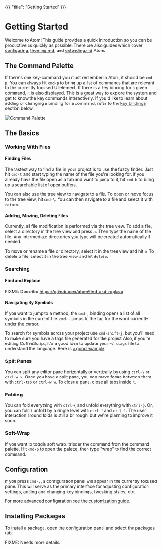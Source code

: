 {{{
"title": "Getting Started"
}}}

# Getting Started

Welcome to Atom! This guide provides a quick introduction so you can be
productive as quickly as possible. There are also guides which cover
[configuring](configuring.md), [theming.md](theming.md), and [extending.md](extending.md) Atom.

## The Command Palette

If there's one key-command you must remember in Atom, it should be `cmd-p`. You
can always hit `cmd-p` to bring up a list of commands that are relevant to the
currently focused UI element. If there is a key binding for a given command, it
is also displayed. This is a great way to explore the system and get to know the
key commands interactively. If you'd like to learn about adding or changing a
binding for a command, refer to the [key bindings](#customizing-key-bindings)
section below.

![Command Palette](http://f.cl.ly/items/32041o3w471F3C0F0V2O/Screen%20Shot%202013-02-13%20at%207.27.41%20PM.png)

## The Basics

### Working With Files

#### Finding Files

The fastest way to find a file in your project is to use the fuzzy finder. Just
hit `cmd-t` and start typing the name of the file you're looking for. If you
already have the file open as a tab and want to jump to it, hit `cmd-b` to bring
up a searchable list of open buffers.

You can also use the tree view to navigate to a file. To open or move focus to
the tree view, hit `cmd-\`. You can then navigate to a file and select it with
`return`.

#### Adding, Moving, Deleting Files

Currently, all file modification is performed via the tree view. To add a file,
select a directory in the tree view and press `a`. Then type the name of the
file. Any intermediate directories you type will be created automatically if
needed.

To move or rename a file or directory, select it in the tree view and hit `m`.
To delete a file, select it in the tree view and hit `delete`.

### Searching

#### Find and Replace

FIXME: Describe https://github.com/atom/find-and-replace

#### Navigating By Symbols

If you want to jump to a method, the `cmd-j` binding opens a list of all symbols
in the current file. `cmd-.` jumps to the tag for the word currently under the cursor.

To search for symbols across your project use `cmd-shift-j`, but you'll need to
make sure you have a tags file generated for the project Also, if you're editing
CoffeeScript, it's a good idea to update your `~/.ctags` file to understand the
language. Here is [a good example](https://github.com/kevinsawicki/dotfiles/blob/master/.ctags).

### Split Panes

You can split any editor pane horizontally or vertically by using `ctrl-\` or
`ctrl-w v`. Once you have a split pane, you can move focus between them with
`ctrl-tab` or `ctrl-w w`. To close a pane, close all tabs inside it.

### Folding

You can fold everything with `ctrl-{` and unfold everything with
`ctrl-}`. Or, you can fold / unfold by a single level with `ctrl-[` and
`ctrl-]`. The user interaction around folds is still a bit rough, but we're
planning to improve it soon.

### Soft-Wrap

If you want to toggle soft wrap, trigger the command from the command palette.
Hit `cmd-p` to open the palette, then type "wrap" to find the correct
command.

## Configuration

If you press `cmd-,`, a configuration panel will appear in the currently focused
pane. This will serve as the primary interface for adjusting configuration
settings, adding and changing key bindings, tweaking styles, etc.

For more advanced configuration see the [customization guide][customization].

## Installing Packages

To install a package, open the configuration panel and select the packages tab.

FIXME: Needs more details.

[configuring]: customizing-atom.html
[theming]: creating-a-theme.html
[extending]: creating-a-package.html
[customization]: customizing-atom.html
